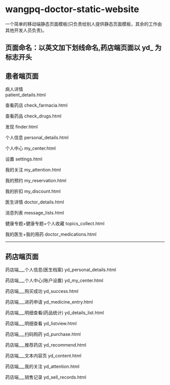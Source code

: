 # wangpq-doctor-static-website
一个简单的移动端静态页面模板(只负责给别人提供静态页面模板，其余的工作由其他开发人员负责)。

页面命名：以英文加下划线命名,药店端页面以 yd_ 为标志开头
----------------------
  患者端页面
---------------------- 

病人详情  
patient_details.html  

查看药店 
check_farmacia.html

查看药品
check_drugs.html

发现
finder.html

个人信息
personal_details.html

个人中心
my_center.html

设置
settings.html

我的关注
my_attention.html

我的预约
my_reservation.html

我的折扣
my_discount.html

医生详情
doctor_details.html 

消息列表
message_lists.html

健康专题+健康专题+个人收藏
topics_collect.html

我的医生+我的用药
doctor_medications.html

----------------------
  药店端页面
---------------------- 
药店端___个人信息(医生档案)
yd_personal_details.html

药店端___个人中心(账户设置)
yd_my_center.html

药店端___购买成功
yd_success.html

药店端___进药申请
yd_medicine_entry.html

药店端___明细查看(药品统计)
yd_details_list.html

药店端___明细查看
yd_listview.html

药店端___扫码购药
yd_purchase.html

药店端___推荐药店
yd_recommend.html

药店端___文本内容页
yd_content.html

药店端___我的关注
yd_attention.html

药店端___销售记录
yd_sell_records.html


